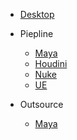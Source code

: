 * [Desktop](/desktop/)
  
* Piepline
  * [Maya](/pipeline/maya/)
  * [Houdini](/pipeline/houdini/)
  * [Nuke](/pipeline/houdini/)
  * [UE](/pipeline/houdini/)

* Outsource
  * [Maya](/outsource/maya/)